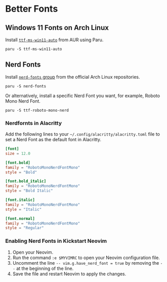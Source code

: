 # Better Fonts

## Windows 11 Fonts on Arch Linux

Install [`ttf-ms-win11-auto`](https://aur.archlinux.org/packages/ttf-ms-win11-auto) from AUR using Paru.

```shell
paru -S ttf-ms-win11-auto
```

## Nerd Fonts

Install [`nerd-fonts` group](https://archlinux.org/groups/x86_64/nerd-fonts/) from the official Arch Linux repositories.

```shell
paru -S nerd-fonts
```

Or alternatively, install a specific Nerd Font you want, for example, Roboto Mono Nerd Font.

```shell
paru -S ttf-roboto-mono-nerd
```

### Nerdfornts in Alacritty

Add the following lines to your `~/.config/alacritty/alacritty.toml` file to set a Nerd Font as the default font in Alacritty.

```toml
[font]
size = 12.0

[font.bold]
family = "RobotoMonoNerdFontMono"
style = "Bold"

[font.bold_italic]
family = "RobotoMonoNerdFontMono"
style = "Bold Italic"

[font.italic]
family = "RobotoMonoNerdFontMono"
style = "Italic"

[font.normal]
family = "RobotoMonoNerdFontMono"
style = "Regular"
```

### Enabling Nerd Fonts in Kickstart Neovim

1. Open your Neovim.
2. Run the command `:e $MYVIMRC` to open your Neovim configuration file.
3. Uncomment the line `-- vim.g.have_nerd_font = true` by removing the `--` at the beginning of the line.
4. Save the file and restart Neovim to apply the changes.

